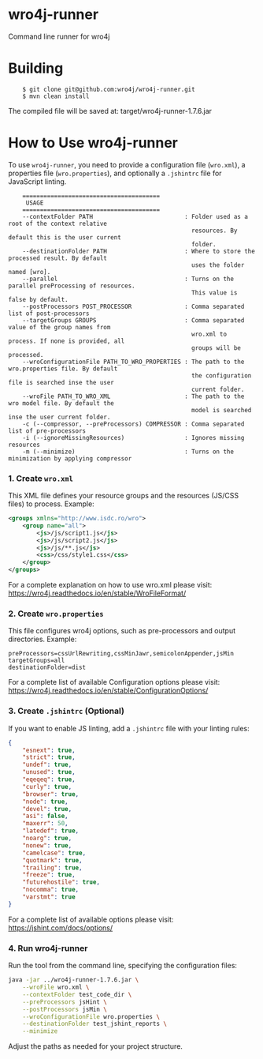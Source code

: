 # wro4j-runner


Command line runner for wro4j

# Building
```
    $ git clone git@github.com:wro4j/wro4j-runner.git
    $ mvn clean install
```

The compiled file will be saved at:
    target/wro4j-runner-1.7.6.jar

# How to Use wro4j-runner

To use `wro4j-runner`, you need to provide a configuration file (`wro.xml`), a properties file (`wro.properties`), and optionally a `.jshintrc` file for JavaScript linting.

```
    =======================================
     USAGE
    =======================================
    --contextFolder PATH                          : Folder used as a root of the context relative
                                                    resources. By default this is the user current
                                                    folder.
    --destinationFolder PATH                      : Where to store the processed result. By default
                                                    uses the folder named [wro].
    --parallel                                    : Turns on the parallel preProcessing of resources.
                                                    This value is false by default.
    --postProcessors POST_PROCESSOR               : Comma separated list of post-processors
    --targetGroups GROUPS                         : Comma separated value of the group names from
                                                    wro.xml to process. If none is provided, all
                                                    groups will be processed.
    --wroConfigurationFile PATH_TO_WRO_PROPERTIES : The path to the wro.properties file. By default
                                                    the configuration file is searched inse the user
                                                    current folder.
    --wroFile PATH_TO_WRO_XML                     : The path to the wro model file. By default the
                                                    model is searched inse the user current folder.
    -c (--compressor, --preProcessors) COMPRESSOR : Comma separated list of pre-processors
    -i (--ignoreMissingResources)                 : Ignores missing resources
    -m (--minimize)                               : Turns on the minimization by applying compressor
```

### 1. Create `wro.xml`

This XML file defines your resource groups and the resources (JS/CSS files) to process. Example:

```xml
<groups xmlns="http://www.isdc.ro/wro">
    <group name="all">
        <js>/js/script1.js</js>
        <js>/js/script2.js</js>
        <js>/js/**.js</js> 
        <css>/css/style1.css</css>
    </group>
</groups>
```

For a complete explanation on how to use wro.xml please visit:
https://wro4j.readthedocs.io/en/stable/WroFileFormat/

### 2. Create `wro.properties`

This file configures wro4j options, such as pre-processors and output directories. Example:

```properties
preProcessors=cssUrlRewriting,cssMinJawr,semicolonAppender,jsMin
targetGroups=all
destinationFolder=dist
```

For a complete list of available Configuration options please visit:
https://wro4j.readthedocs.io/en/stable/ConfigurationOptions/

### 3. Create `.jshintrc` (Optional)

If you want to enable JS linting, add a `.jshintrc` file with your linting rules:

```json
{
    "esnext": true,
    "strict": true,
    "undef": true,
    "unused": true,
    "eqeqeq": true,
    "curly": true,
    "browser": true,
    "node": true,
    "devel": true,
    "asi": false,
    "maxerr": 50,
    "latedef": true,
    "noarg": true,
    "nonew": true,
    "camelcase": true,
    "quotmark": true,
    "trailing": true,
    "freeze": true,
    "futurehostile": true,
    "nocomma": true,
    "varstmt": true
}
```

For a complete list of available options please visit:
https://jshint.com/docs/options/

### 4. Run wro4j-runner

Run the tool from the command line, specifying the configuration files:

```sh
java -jar ../wro4j-runner-1.7.6.jar \
    --wroFile wro.xml \
    --contextFolder test_code_dir \
    --preProcessors jsHint \
    --postProcessors jsMin \
    --wroConfigurationFile wro.properties \
    --destinationFolder test_jshint_reports \
    --minimize
```

Adjust the paths as needed for your project structure.
